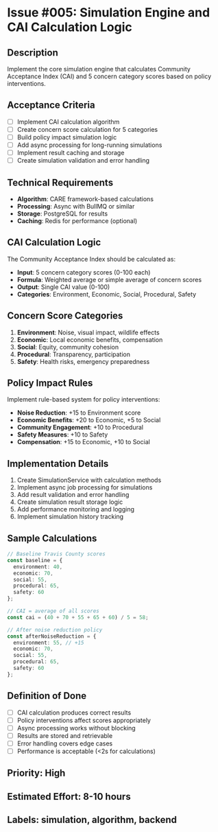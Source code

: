 # Issue #005: Simulation Engine and CAI Calculation Logic

## Description

Implement the core simulation engine that calculates Community Acceptance Index (CAI) and 5 concern category scores based on policy interventions.

## Acceptance Criteria

- [ ] Implement CAI calculation algorithm
- [ ] Create concern score calculation for 5 categories
- [ ] Build policy impact simulation logic
- [ ] Add async processing for long-running simulations
- [ ] Implement result caching and storage
- [ ] Create simulation validation and error handling

## Technical Requirements

- **Algorithm**: CARE framework-based calculations
- **Processing**: Async with BullMQ or similar
- **Storage**: PostgreSQL for results
- **Caching**: Redis for performance (optional)

## CAI Calculation Logic

The Community Acceptance Index should be calculated as:

- **Input**: 5 concern category scores (0-100 each)
- **Formula**: Weighted average or simple average of concern scores
- **Output**: Single CAI value (0-100)
- **Categories**: Environment, Economic, Social, Procedural, Safety

## Concern Score Categories

1. **Environment**: Noise, visual impact, wildlife effects
2. **Economic**: Local economic benefits, compensation
3. **Social**: Equity, community cohesion
4. **Procedural**: Transparency, participation
5. **Safety**: Health risks, emergency preparedness

## Policy Impact Rules

Implement rule-based system for policy interventions:

- **Noise Reduction**: +15 to Environment score
- **Economic Benefits**: +20 to Economic, +5 to Social
- **Community Engagement**: +10 to Procedural
- **Safety Measures**: +10 to Safety
- **Compensation**: +15 to Economic, +10 to Social

## Implementation Details

1. Create SimulationService with calculation methods
2. Implement async job processing for simulations
3. Add result validation and error handling
4. Create simulation result storage logic
5. Add performance monitoring and logging
6. Implement simulation history tracking

## Sample Calculations

```typescript
// Baseline Travis County scores
const baseline = {
  environment: 40,
  economic: 70,
  social: 55,
  procedural: 65,
  safety: 60
};

// CAI = average of all scores
const cai = (40 + 70 + 55 + 65 + 60) / 5 = 58;

// After noise reduction policy
const afterNoiseReduction = {
  environment: 55, // +15
  economic: 70,
  social: 55,
  procedural: 65,
  safety: 60
};
```

## Definition of Done

- [ ] CAI calculation produces correct results
- [ ] Policy interventions affect scores appropriately
- [ ] Async processing works without blocking
- [ ] Results are stored and retrievable
- [ ] Error handling covers edge cases
- [ ] Performance is acceptable (<2s for calculations)

## Priority: High

## Estimated Effort: 8-10 hours

## Labels: simulation, algorithm, backend
